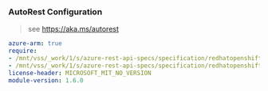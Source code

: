 ### AutoRest Configuration

> see https://aka.ms/autorest

``` yaml
azure-arm: true
require:
- /mnt/vss/_work/1/s/azure-rest-api-specs/specification/redhatopenshift/resource-manager/readme.md
- /mnt/vss/_work/1/s/azure-rest-api-specs/specification/redhatopenshift/resource-manager/readme.go.md
license-header: MICROSOFT_MIT_NO_VERSION
module-version: 1.6.0
```